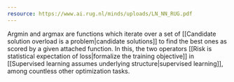 ```yaml
---
resource: https://www.ai.rug.nl/minds/uploads/LN_NN_RUG.pdf
---
```


Argmin and argmax are functions which iterate over a set of [[Candidate solution overload is a problem|candidate solutions]] to find the best ones as scored by a given attached function. In this, the two operators [[Risk is statistical expectation of loss|formalize the training objective]] in [[Supervised learning assumes underlying structure|supervised learning]], among countless other optimization tasks.